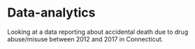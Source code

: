 # Data-analytics
Looking at a data reporting about accidental death due to drug abuse/misuse between 2012 and 2017 in Connecticut.
